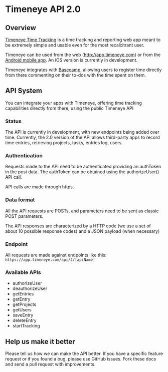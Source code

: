 # Timeneye API 2.0

## Overview

[Timeneye Time Tracking](http://www.timeneye.com "Timeneye Time Tracking") is a time tracking and reporting web app meant to be extremely simple and usable even for the most recalcitrant user.

Timeneye can be used from the web (<http://app.timeneye.com>) or from the [Android mobile app](https://play.google.com/store/apps/details?id=net.dmdigital.timeneye). An iOS version is currently in development.

Timeneye integrates with [Basecamp](http://www.basecamp.com), allowing users to register time directly from there commenting on their to-dos with the time spent on them.

## API System

You can integrate your apps with Timeneye, offering time tracking capabilities directly from there, using the public Timeneye API

### Status

The API is currently in development, with new endpoints being added over time. Currently, the 2.0 version of the API allows third-party apps to record time entries, retrieving projects, tasks, entries log, users.

### Authentication

Requests made to the API need to be authenticated providing an authToken in the post data. The authToken can be obtained using the authorizeUser() API call.

API calls are made through https.

### Data format

All the API requests are POSTs, and parameters need to be sent as classic POST parameters.

The API responses are characterized by a HTTP code (we use a set of about 10 possible response codes) and a JSON payload (when necessary)

### Endpoint

All requests are made against endpoints like this: 
`https://app.timeneye.com/api/2/[apiName]`

### Available APIs

* authorizeUser
* deauthorizeUser
* getEntries
* getEntry
* getProjects
* getUsers
* saveEntry
* deleteEntry
* startTracking

## Help us make it better

Please tell us how we can make the API better. If you have a specific feature request or if you found a bug, please use GitHub issues. Fork these docs and send a pull request with improvements.
